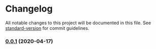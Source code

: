 # Changelog

All notable changes to this project will be documented in this file. See [standard-version](https://github.com/conventional-changelog/standard-version) for commit guidelines.

### [0.0.1](https://github.com/renato-rjps/keeps-angular-components/compare/v0.0.4...v0.0.1) (2020-04-17)
